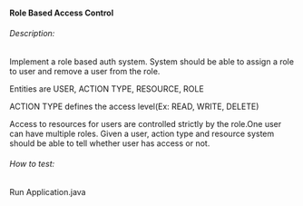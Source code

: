#### Role Based Access Control

###### Description:

Implement a role based auth system. System should be able to assign a role to user and remove a user from the role.

Entities are USER, ACTION TYPE, RESOURCE, ROLE

ACTION TYPE defines the access level(Ex: READ, WRITE, DELETE)

Access to resources for users are controlled strictly by the role.One user can have multiple roles. Given a user, action type and resource system should be able to tell whether user has access or not.


###### How to test:

Run Application.java
